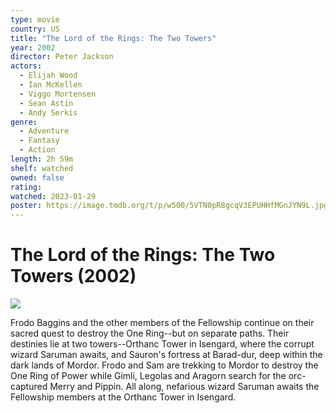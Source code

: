 ```yaml
---
type: movie
country: US
title: "The Lord of the Rings: The Two Towers"
year: 2002
director: Peter Jackson
actors:
  - Elijah Wood
  - Ian McKellen
  - Viggo Mortensen
  - Sean Astin
  - Andy Serkis
genre:
  - Adventure
  - Fantasy
  - Action
length: 2h 59m
shelf: watched
owned: false
rating:
watched: 2023-01-29
poster: https://image.tmdb.org/t/p/w500/5VTN0pR8gcqV3EPUHHfMGnJYN9L.jpg
---
```


# The Lord of the Rings: The Two Towers (2002)

![](https://image.tmdb.org/t/p/w500/5VTN0pR8gcqV3EPUHHfMGnJYN9L.jpg)

Frodo Baggins and the other members of the Fellowship continue on their sacred quest to destroy the One Ring--but on separate paths. Their destinies lie at two towers--Orthanc Tower in Isengard, where the corrupt wizard Saruman awaits, and Sauron's fortress at Barad-dur, deep within the dark lands of Mordor. Frodo and Sam are trekking to Mordor to destroy the One Ring of Power while Gimli, Legolas and Aragorn search for the orc-captured Merry and Pippin. All along, nefarious wizard Saruman awaits the Fellowship members at the Orthanc Tower in Isengard.